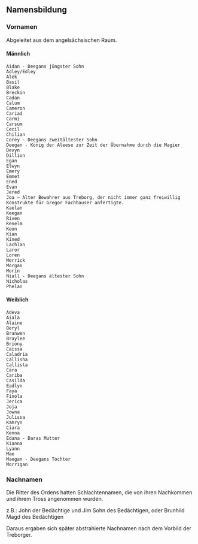 ## Namensbildung

### Vornamen

Abgeleitet aus dem angelsächsischen Raum.

#### Männlich
    Aidan - Deegans jüngster Sohn
    Adley/Edley
    Alek
    Basil
    Blake
    Breckin
    Cadan
    Calum
    Cameron
    Cariad
    Carmi
    Carsum
    Cecil
    Chilian
    Corey - Deegans zweitältester Sohn
    Deegan - König der Aleese zur Zeit der Übernahme durch die Magier
    Devyn
    Dillion
    Egan
    Elwyn
    Emery
    Emmet
    Ened
    Evan
    Jered
    Joa – Alter Bewahrer aus Treborg, der nicht immer ganz freiwillig Konstrukte für Gregor Fachhauser anfertigte.
    Kaelan
    Keegan
    Riven
    Kenelm
    Keon
    Kian
    Kined
    Lachlan
    Laror
    Loren
    Merrick
    Morgan
    Morin
    Niall - Deegans ältester Sohn
    Nicholas
    Phelan

#### Weiblich

    Adeva
    Aiala
    Alaine
    Beryl
    Branwen
    Braylee
    Briony
    Caissa
    Caladria
    Callisha
    Callista
    Cara
    Cariba
    Casilda
    Eadlyn
    Faya
    Finola
    Jerica
    Joja
    Jowna
    Julissa
    Kamryn
    Ciara
    Kenna
    Edana - Daras Mutter
    Kianna
    Lyann
    Mae
    Maegan - Deegans Tochter
    Morrigan

### Nachnamen

Die Ritter des Ordens hatten Schlachtennamen, die von ihren Nachkommen und ihrem Tross angenommen wurden.

z.B.: John der Bedächtige und Jim Sohn des Bedächtigen, oder Brunhild Magd des Bedächtigen

Daraus ergaben sich später abstrahierte Nachnamen nach dem Vorbild der Treborger.

